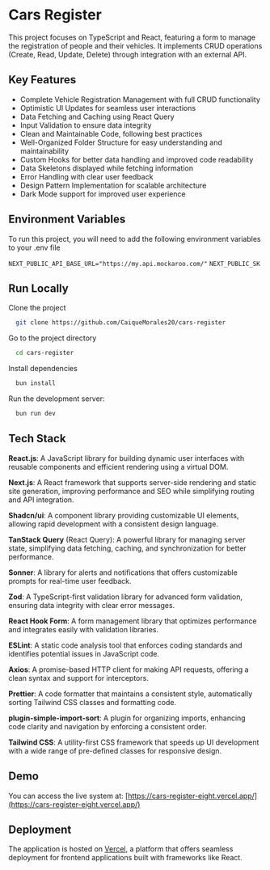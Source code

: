 
# Cars Register


This project focuses on TypeScript and React, featuring a form to manage the registration of people and their vehicles. It implements CRUD operations (Create, Read, Update, Delete) through integration with an external API.

## Key Features


- Complete Vehicle Registration Management with full CRUD functionality
- Optimistic UI Updates for seamless user interactions
- Data Fetching and Caching using React Query
- Input Validation to ensure data integrity
- Clean and Maintainable Code, following best practices
- Well-Organized Folder Structure for easy understanding and maintainability
- Custom Hooks for better data handling and improved code readability
- Data Skeletons displayed while fetching information
- Error Handling with clear user feedback
- Design Pattern Implementation for scalable architecture
- Dark Mode support for improved user experience

## Environment Variables

To run this project, you will need to add the following environment variables to your .env file

`NEXT_PUBLIC_API_BASE_URL="https://my.api.mockaroo.com/"`
`NEXT_PUBLIC_SK`


## Run Locally

Clone the project

```bash
  git clone https://github.com/CaiqueMorales20/cars-register
```

Go to the project directory

```bash
  cd cars-register
```

Install dependencies

```bash
  bun install
```

Run the development server:

```bash
  bun run dev
```


## Tech Stack

**React.js**: A JavaScript library for building dynamic user interfaces with reusable components and efficient rendering using a virtual DOM.

**Next.js**: A React framework that supports server-side rendering and static site generation, improving performance and SEO while simplifying routing and API integration.

**Shadcn/ui**: A component library providing customizable UI elements, allowing rapid development with a consistent design language.

**TanStack Query** (React Query): A powerful library for managing server state, simplifying data fetching, caching, and synchronization for better performance.

**Sonner**: A library for alerts and notifications that offers customizable prompts for real-time user feedback.

**Zod**: A TypeScript-first validation library for advanced form validation, ensuring data integrity with clear error messages.

**React Hook Form**: A form management library that optimizes performance and integrates easily with validation libraries.

**ESLint**: A static code analysis tool that enforces coding standards and identifies potential issues in JavaScript code.

**Axios**: A promise-based HTTP client for making API requests, offering a clean syntax and support for interceptors.

**Prettier**: A code formatter that maintains a consistent style, automatically sorting Tailwind CSS classes and formatting code.

**plugin-simple-import-sort**: A plugin for organizing imports, enhancing code clarity and navigation by enforcing a consistent order.

**Tailwind CSS**: A utility-first CSS framework that speeds up UI development with a wide range of pre-defined classes for responsive design.


## Demo

You can access the live system at: [https://cars-register-eight.vercel.app/](https://cars-register-eight.vercel.app/)
## Deployment

The application is hosted on [Vercel](https://vercel.com/), a platform that offers seamless deployment for frontend applications built with frameworks like React.